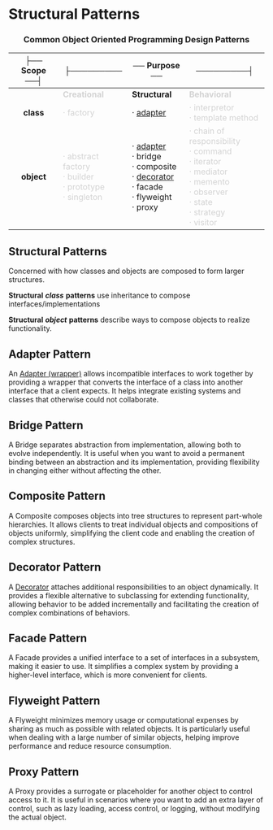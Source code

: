 # Structural Patterns

<div align="center">

### Common Object Oriented Programming Design Patterns

|├── Scope ──┤|├─────────|── Purpose ──|─────────┤|
|:---:|---|---|---|
||<span style="color:lightgray">**Creational**</span>|**Structural**|<span style="color:lightgray">**Behavioral**</span>|
|**class**|<span style="color:lightgray">· factory </span>|· [adapter](./adapter.md)|<span style="color:lightgray">· interpretor<br/> · template method</span>|
|**object**|<span style="color:lightgray">· abstract factory<br/> · builder<br/> · prototype<br/> · singleton </span>|· [adapter](./adapter.md)<br/> · bridge<br/> · composite<br/> · [decorator](./design-patterns/OOP02-structural-patterns/decorator.md)<br/> · facade<br/> · flyweight<br/> · proxy |<span style="color:lightgray">· chain of responsibility<br/> · command<br/> · iterator<br/> · mediator<br/> · memento<br/> · observer<br/> · state<br/> · strategy<br/> · visitor </span>|

</div>

## Structural Patterns

Concerned with how classes and objects are composed to form larger structures. 

**Structural** ***class*** **patterns** use inheritance to compose interfaces/implementations

**Structural** ***object*** **patterns** describe ways to compose objects to realize functionality.

## Adapter Pattern

An [Adapter (wrapper)](./adapter.md) allows incompatible interfaces to work together by providing a wrapper that converts the interface of a class into another interface that a client expects. It helps integrate existing systems and classes that otherwise could not collaborate.

## Bridge Pattern

A Bridge separates abstraction from implementation, allowing both to evolve independently. It is useful when you want to avoid a permanent binding between an abstraction and its implementation, providing flexibility in changing either without affecting the other.

## Composite Pattern

A Composite composes objects into tree structures to represent part-whole hierarchies. It allows clients to treat individual objects and compositions of objects uniformly, simplifying the client code and enabling the creation of complex structures.

## Decorator Pattern

A [Decorator](./design-patterns/OOP02-structural-patterns/decorator.md) attaches additional responsibilities to an object dynamically. It provides a flexible alternative to subclassing for extending functionality, allowing behavior to be added incrementally and facilitating the creation of complex combinations of behaviors.

## Facade Pattern

A Facade provides a unified interface to a set of interfaces in a subsystem, making it easier to use. It simplifies a complex system by providing a higher-level interface, which is more convenient for clients.

## Flyweight Pattern

A Flyweight minimizes memory usage or computational expenses by sharing as much as possible with related objects. It is particularly useful when dealing with a large number of similar objects, helping improve performance and reduce resource consumption.

## Proxy Pattern

A Proxy provides a surrogate or placeholder for another object to control access to it. It is useful in scenarios where you want to add an extra layer of control, such as lazy loading, access control, or logging, without modifying the actual object.
